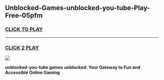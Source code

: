 
## Unblocked-Games-unblocked-you-tube-Play-Free-05pfm
<h3>
<a href="https://premium76.site?title=unblocked-you-tube&ref=12A">CLICK TO PLAY</a></h3>
<hr>

<h3>
<a href="https://premium76.site?title=unblocked-you-tube&ref=12A">CLICK 2 PLAY</a>
  
</h3>

<a href="https://premium76.site?title=unblocked-you-tube&ref=12A"><img src="https://clearcache.store/games.png"></a>


**unblocked-you-tube games unblocked: Your Gateway to Fun and Accessible Online Gaming**
